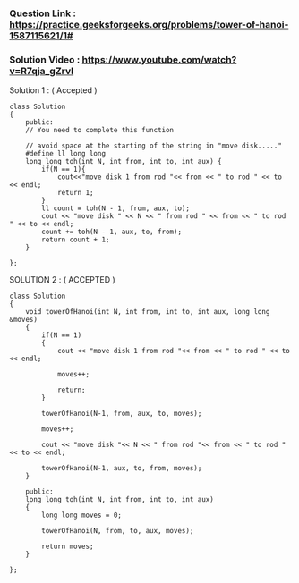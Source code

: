 ### Question Link : https://practice.geeksforgeeks.org/problems/tower-of-hanoi-1587115621/1#

### Solution Video : https://www.youtube.com/watch?v=R7qja_gZrvI <br>

Solution 1 : ( Accepted )

```
class Solution
{
    public:
    // You need to complete this function

    // avoid space at the starting of the string in "move disk....."
    #define ll long long
    long long toh(int N, int from, int to, int aux) {
        if(N == 1){
            cout<<"move disk 1 from rod "<< from << " to rod " << to << endl;
            return 1;
        }
        ll count = toh(N - 1, from, aux, to);
        cout << "move disk " << N << " from rod " << from << " to rod " << to << endl;
        count += toh(N - 1, aux, to, from);
        return count + 1;
    }

};
```

SOLUTION 2 : ( ACCEPTED )

```
class Solution
{
    void towerOfHanoi(int N, int from, int to, int aux, long long &moves)
    {
        if(N == 1)
        {
            cout << "move disk 1 from rod "<< from << " to rod " << to << endl;
            
            moves++;
            
            return;
        }
    
        towerOfHanoi(N-1, from, aux, to, moves);
        
        moves++;
        
        cout << "move disk "<< N << " from rod "<< from << " to rod " << to << endl;
        
        towerOfHanoi(N-1, aux, to, from, moves);
    }
    
    public:
    long long toh(int N, int from, int to, int aux) 
    {
        long long moves = 0;
        
        towerOfHanoi(N, from, to, aux, moves);
        
        return moves;
    }

};
```